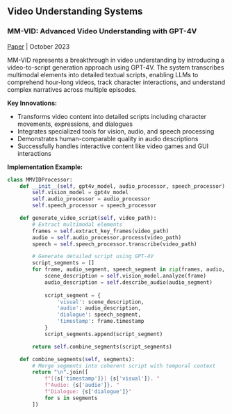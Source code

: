## Video Understanding Systems

### MM-VID: Advanced Video Understanding with GPT-4V
[Paper](https://arxiv.org/pdf/2310.19773) | October 2023

MM-VID represents a breakthrough in video understanding by introducing a video-to-script generation approach using GPT-4V. The system transcribes multimodal elements into detailed textual scripts, enabling LLMs to comprehend hour-long videos, track character interactions, and understand complex narratives across multiple episodes.

**Key Innovations:**
- Transforms video content into detailed scripts including character movements, expressions, and dialogues
- Integrates specialized tools for vision, audio, and speech processing
- Demonstrates human-comparable quality in audio descriptions
- Successfully handles interactive content like video games and GUI interactions

**Implementation Example:**
```python
class MMVIDProcessor:
    def __init__(self, gpt4v_model, audio_processor, speech_processor):
        self.vision_model = gpt4v_model
        self.audio_processor = audio_processor
        self.speech_processor = speech_processor

    def generate_video_script(self, video_path):
        # Extract multimodal elements
        frames = self.extract_key_frames(video_path)
        audio = self.audio_processor.process(video_path)
        speech = self.speech_processor.transcribe(video_path)

        # Generate detailed script using GPT-4V
        script_segments = []
        for frame, audio_segment, speech_segment in zip(frames, audio, speech):
            scene_description = self.vision_model.analyze(frame)
            audio_description = self.describe_audio(audio_segment)
            
            script_segment = {
                'visual': scene_description,
                'audio': audio_description,
                'dialogue': speech_segment,
                'timestamp': frame.timestamp
            }
            script_segments.append(script_segment)

        return self.combine_segments(script_segments)

    def combine_segments(self, segments):
        # Merge segments into coherent script with temporal context
        return "\n".join([
            f"[{s['timestamp']}] {s['visual']}. "
            f"Audio: {s['audio']}. "
            f"Dialogue: {s['dialogue']}"
            for s in segments
        ])
